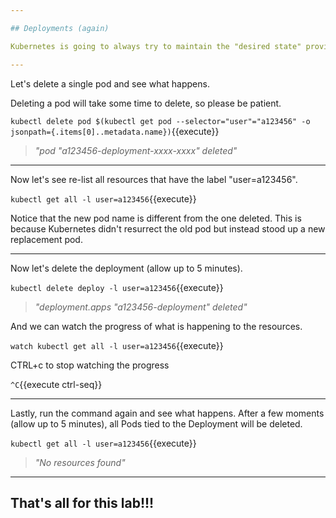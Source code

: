 ```yaml
---

## Deployments (again)

Kubernetes is going to always try to maintain the "desired state" provided by the user to the system.

---
```


Let's delete a single pod and see what happens.

Deleting a pod will take some time to delete, so please be patient. 

`kubectl delete pod $(kubectl get pod --selector="user"="a123456" -o jsonpath={.items[0]..metadata.name})`{{execute}}

> _"pod "a123456-deployment-xxxx-xxxx" deleted"_


---

Now let's see re-list all resources that have the label "user=a123456". 

`kubectl get all -l user=a123456`{{execute}}


Notice that the new pod name is different from the one deleted.  This is because Kubernetes didn't resurrect the old pod but instead stood up a new replacement pod.

---

Now let's delete the deployment (allow up to 5 minutes). 


`kubectl delete deploy -l user=a123456`{{execute}}

> _"deployment.apps "a123456-deployment" deleted"_


And we can watch the progress of what is happening to the resources.

`watch kubectl get all -l user=a123456`{{execute}}


CTRL+c to stop watching the progress

`^C`{{execute ctrl-seq}}

---

Lastly, run the command again and see what happens. After a few moments (allow up to 5 minutes), all Pods tied to the Deployment will be deleted.


`kubectl get all -l user=a123456`{{execute}}

> _"No resources found"_

---

## That's all for this lab!!!

